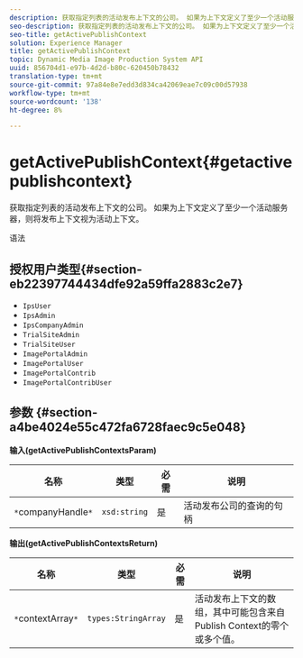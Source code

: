 ```yaml
---
description: 获取指定列表的活动发布上下文的公司。 如果为上下文定义了至少一个活动服务器，则将发布上下文视为活动上下文。
seo-description: 获取指定列表的活动发布上下文的公司。 如果为上下文定义了至少一个活动服务器，则将发布上下文视为活动上下文。
seo-title: getActivePublishContext
solution: Experience Manager
title: getActivePublishContext
topic: Dynamic Media Image Production System API
uuid: 856704d1-e97b-4d2d-b80c-620450b78432
translation-type: tm+mt
source-git-commit: 97a84e8e7edd3d834ca42069eae7c09c00d57938
workflow-type: tm+mt
source-wordcount: '138'
ht-degree: 8%

---
```



# getActivePublishContext{#getactivepublishcontext}

获取指定列表的活动发布上下文的公司。 如果为上下文定义了至少一个活动服务器，则将发布上下文视为活动上下文。

语法

## 授权用户类型{#section-eb22397744434dfe92a59ffa2883c2e7}

* `IpsUser`
* `IpsAdmin`
* `IpsCompanyAdmin`
* `TrialSiteAdmin`
* `TrialSiteUser`
* `ImagePortalAdmin`
* `ImagePortalUser`
* `ImagePortalContrib`
* `ImagePortalContribUser`

## 参数 {#section-a4be4024e55c472fa6728faec9c5e048}

**输入(getActivePublishContextsParam)**

| 名称 | 类型 | 必需 | 说明 |
|---|---|---|---|
| `*`companyHandle`*` | `xsd:string` | 是 | 活动发布公司的查询的句柄 |

**输出(getActivePublishContextsReturn)**

| 名称 | 类型 | 必需 | 说明 |
|---|---|---|---|
| `*`contextArray`*` | `types:StringArray` | 是 | 活动发布上下文的数组，其中可能包含来自Publish Context的零个或多个值。 |

